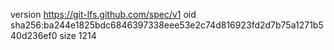 version https://git-lfs.github.com/spec/v1
oid sha256:ba244e1825bdc6846397338eee53e2c74d816923fd2d7b75a1271b540d236ef0
size 1214
